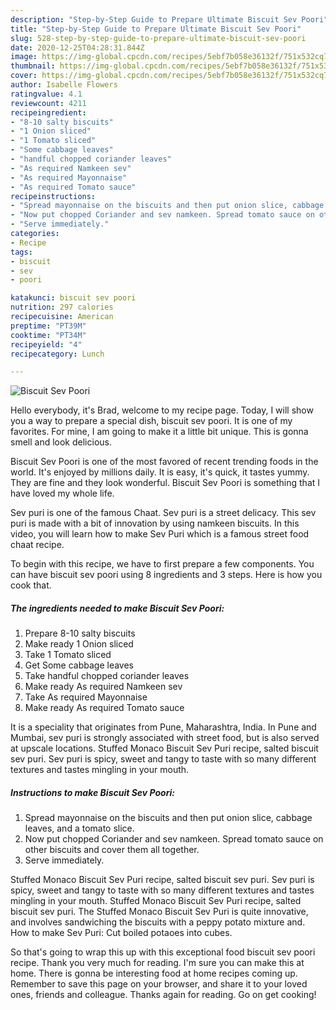 ```yaml
---
description: "Step-by-Step Guide to Prepare Ultimate Biscuit Sev Poori"
title: "Step-by-Step Guide to Prepare Ultimate Biscuit Sev Poori"
slug: 528-step-by-step-guide-to-prepare-ultimate-biscuit-sev-poori
date: 2020-12-25T04:28:31.844Z
image: https://img-global.cpcdn.com/recipes/5ebf7b058e36132f/751x532cq70/biscuit-sev-poori-recipe-main-photo.jpg
thumbnail: https://img-global.cpcdn.com/recipes/5ebf7b058e36132f/751x532cq70/biscuit-sev-poori-recipe-main-photo.jpg
cover: https://img-global.cpcdn.com/recipes/5ebf7b058e36132f/751x532cq70/biscuit-sev-poori-recipe-main-photo.jpg
author: Isabelle Flowers
ratingvalue: 4.1
reviewcount: 4211
recipeingredient:
- "8-10 salty biscuits"
- "1 Onion sliced"
- "1 Tomato sliced"
- "Some cabbage leaves"
- "handful chopped coriander leaves"
- "As required Namkeen sev"
- "As required Mayonnaise"
- "As required Tomato sauce"
recipeinstructions:
- "Spread mayonnaise on the biscuits and then put onion slice, cabbage leaves, and a tomato slice."
- "Now put chopped Coriander and sev namkeen. Spread tomato sauce on other biscuits and cover them all together."
- "Serve immediately."
categories:
- Recipe
tags:
- biscuit
- sev
- poori

katakunci: biscuit sev poori 
nutrition: 297 calories
recipecuisine: American
preptime: "PT39M"
cooktime: "PT34M"
recipeyield: "4"
recipecategory: Lunch

---
```



![Biscuit Sev Poori](https://img-global.cpcdn.com/recipes/5ebf7b058e36132f/751x532cq70/biscuit-sev-poori-recipe-main-photo.jpg)

Hello everybody, it's Brad, welcome to my recipe page. Today, I will show you a way to prepare a special dish, biscuit sev poori. It is one of my favorites. For mine, I am going to make it a little bit unique. This is gonna smell and look delicious.

Biscuit Sev Poori is one of the most favored of recent trending foods in the world. It's enjoyed by millions daily. It is easy, it's quick, it tastes yummy. They are fine and they look wonderful. Biscuit Sev Poori is something that I have loved my whole life.

Sev puri is one of the famous Chaat. Sev puri is a street delicacy. This sev puri is made with a bit of innovation by using namkeen biscuits. In this video, you will learn how to make Sev Puri which is a famous street food chaat recipe.


To begin with this recipe, we have to first prepare a few components. You can have biscuit sev poori using 8 ingredients and 3 steps. Here is how you cook that.

<!--inarticleads1-->

##### The ingredients needed to make Biscuit Sev Poori:

1. Prepare 8-10 salty biscuits
1. Make ready 1 Onion sliced
1. Take 1 Tomato sliced
1. Get Some cabbage leaves
1. Take handful chopped coriander leaves
1. Make ready As required Namkeen sev
1. Take As required Mayonnaise
1. Make ready As required Tomato sauce


It is a speciality that originates from Pune, Maharashtra, India. In Pune and Mumbai, sev puri is strongly associated with street food, but is also served at upscale locations. Stuffed Monaco Biscuit Sev Puri recipe, salted biscuit sev puri. Sev puri is spicy, sweet and tangy to taste with so many different textures and tastes mingling in your mouth. 

<!--inarticleads2-->

##### Instructions to make Biscuit Sev Poori:

1. Spread mayonnaise on the biscuits and then put onion slice, cabbage leaves, and a tomato slice.
1. Now put chopped Coriander and sev namkeen. Spread tomato sauce on other biscuits and cover them all together.
1. Serve immediately.


Stuffed Monaco Biscuit Sev Puri recipe, salted biscuit sev puri. Sev puri is spicy, sweet and tangy to taste with so many different textures and tastes mingling in your mouth. Stuffed Monaco Biscuit Sev Puri recipe, salted biscuit sev puri. The Stuffed Monaco Biscuit Sev Puri is quite innovative, and involves sandwiching the biscuits with a peppy potato mixture and. How to make Sev Puri: Cut boiled potaoes into cubes. 

So that's going to wrap this up with this exceptional food biscuit sev poori recipe. Thank you very much for reading. I'm sure you can make this at home. There is gonna be interesting food at home recipes coming up. Remember to save this page on your browser, and share it to your loved ones, friends and colleague. Thanks again for reading. Go on get cooking!
